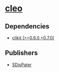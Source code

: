 # [cleo](https://pypi.org/project/cleo)

## Dependencies
- [clikit (>=0.6.0,<0.7.0)](packages/c/clikit.md)



## Publishers
- [SDisPater](https://pypi.org/user/SDisPater)

